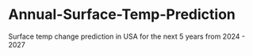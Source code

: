 # Annual-Surface-Temp-Prediction
Surface temp change prediction in USA for the next 5 years from 2024 - 2027
